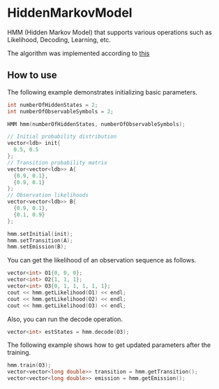 # HiddenMarkovModel
HMM (Hidden Markov Model) that supports various operations such as Likelihood, Decoding, Learning, etc.

The algorithm was implemented according to [this](https://c0510gy.github.io/2020/11/04/Hidden-Markov-Model.html)

## How to use

The following example demonstrates initializing basic parameters.

```cpp
int numberOfHiddenStates = 2;
int numberOfObservableSymbols = 2;

HMM hmm(numberOfHiddenStates, numberOfObservableSymbols);

// Initial probability distribution
vector<ldb> init{
  0.5, 0.5
};
// Transition probability matrix
vector<vector<ldb>> A{
  {0.9, 0.1},
  {0.9, 0.1}
};
// Observation likelihoods
vector<vector<ldb>> B{
  {0.9, 0.1},
  {0.1, 0.9}
};

hmm.setInitial(init);
hmm.setTransition(A);
hmm.setEmission(B);
```

You can get the likelihood of an observation sequence as follows.

```cpp
vector<int> O1{0, 0, 0};
vector<int> O2{1, 1, 1};
vector<int> O3{0, 1, 1, 1, 1, 1};
cout << hmm.getLikelihood(O1) << endl;
cout << hmm.getLikelihood(O2) << endl;
cout << hmm.getLikelihood(O3) << endl;
```

Also, you can run the decode operation.

```cpp
vector<int> estStates = hmm.decode(O3);
```

The following example shows how to get updated parameters after the training.

```cpp
hmm.train(O3);
vector<vector<long double>> transition = hmm.getTransition();
vector<vector<long double>> emission = hmm.getEmission();
```

